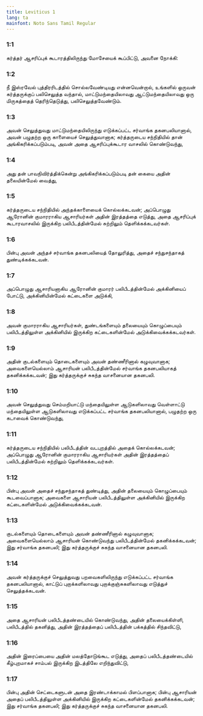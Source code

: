 ```yaml
---
title: Leviticus 1
lang: ta
mainfont: Noto Sans Tamil Regular
---
```


###  1:1

கர்த்தர் ஆசரிப்புக் கூடாரத்திலிருந்து மோசேயைக் கூப்பிட்டு, அவனை நோக்கி:

###  1:2

நீ இஸ்ரவேல் புத்திரரிடத்தில் சொல்லவேண்டியது என்னவென்றால், உங்களில் ஒருவன் கர்த்தருக்குப் பலிசெலுத்த வந்தால், மாட்டுமந்தையிலாவது ஆட்டுமந்தையிலாவது ஒரு மிருகத்தைத் தெரிந்தெடுத்து, பலிசெலுத்தவேண்டும்.

###  1:3

அவன் செலுத்துவது மாட்டுமந்தையிலிருந்து எடுக்கப்பட்ட சர்வாங்க தகனபலியானால், அவன் பழுதற்ற ஒரு காளையைச் செலுத்துவானாக; கர்த்தருடைய சந்நிதியில் தான் அங்கிகரிக்கப்படும்படி, அவன் அதை ஆசரிப்புக்கூடார வாசலில் கொண்டுவந்து,

###  1:4

அது தன் பாவநிவிர்த்திக்கென்று அங்கிகரிக்கப்படும்படி தன் கையை அதின் தலையின்மேல் வைத்து,

###  1:5

கர்த்தருடைய சந்நிதியில் அந்தக்காளையைக் கொல்லக்கடவன்; அப்பொழுது ஆரோனின் குமாரராகிய ஆசாரியர்கள் அதின் இரத்தத்தை எடுத்து, அதை ஆசரிப்புக் கூடாரவாசலில் இருக்கிற பலிபீடத்தின்மேல் சுற்றிலும் தெளிக்கக்கடவர்கள்.

###  1:6

பின்பு அவன் அந்தச் சர்வாங்க தகனபலியைத் தோலுரித்து, அதைச் சந்துசந்தாகத் துண்டிக்கக்கடவன்.

###  1:7

அப்பொழுது ஆசாரியனாகிய ஆரோனின் குமாரர் பலிபீடத்தின்மேல் அக்கினியைப் போட்டு, அக்கினியின்மேல் கட்டைகளை அடுக்கி,

###  1:8

அவன் குமாரராகிய ஆசாரியர்கள், துண்டங்களையும் தலையையும் கொழுப்பையும் பலிபீடத்திலுள்ள அக்கினியில் இருக்கிற கட்டைகளின்மேல் அடுக்கிவைக்கக்கடவர்கள்.

###  1:9

அதின் குடல்களையும் தொடைகளையும் அவன் தண்ணீரினால் கழுவுவானாக; அவைகளையெல்லாம் ஆசாரியன் பலிபீடத்தின்மேல் சர்வாங்க தகனபலியாகத் தகனிக்கக்கடவன்; இது கர்த்தருக்குச் சுகந்த வாசனையான தகனபலி.

###  1:10

அவன் செலுத்துவது செம்மறியாட்டு மந்தையிலுள்ள ஆடுகளிலாவது வெள்ளாட்டு மந்தையிலுள்ள ஆடுகளிலாவது எடுக்கப்பட்ட சர்வாங்க தகனபலியானால், பழுதற்ற ஒரு கடாவைக் கொண்டுவந்து,

###  1:11

கர்த்தருடைய சந்நிதியில் பலிபீடத்தின் வடபுறத்தில் அதைக் கொல்லக்கடவன்; அப்பொழுது ஆரோனின் குமாரராகிய ஆசாரியர்கள் அதின் இரத்தத்தைப் பலிபீடத்தின்மேல் சுற்றிலும் தெளிக்கக்கடவர்கள்.

###  1:12

பின்பு அவன் அதைச் சந்துசந்தாகத் துண்டித்து, அதின் தலையையும் கொழுப்பையும் கூடவைப்பானாக; அவைகளை ஆசாரியன் பலிபீடத்திலுள்ள அக்கினியில் இருக்கிற கட்டைகளின்மேல் அடுக்கிவைக்கக்கடவன்.

###  1:13

குடல்களையும் தொடைகளையும் அவன் தண்ணீரினால் கழுவுவானாக; அவைகளையெல்லாம் ஆசாரியன் கொண்டுவந்து பலிபீடத்தின்மேல் தகனிக்கக்கடவன்; இது சர்வாங்க தகனபலி; இது கர்த்தருக்குச் சுகந்த வாசனையான தகனபலி.

###  1:14

அவன் கர்த்தருக்குச் செலுத்துவது பறவைகளிலிருந்து எடுக்கப்பட்ட சர்வாங்க தகனபலியானால், காட்டுப் புறாக்களிலாவது புறாக்குஞ்சுகளிலாவது எடுத்துச் செலுத்தக்கடவன்.

###  1:15

அதை ஆசாரியன் பலிபீடத்தண்டையில் கொண்டுவந்து, அதின் தலையைக்கிள்ளி, பலிபீடத்தில் தகனித்து, அதின் இரத்தத்தைப் பலிபீடத்தின் பக்கத்தில் சிந்தவிட்டு,

###  1:16

அதின் இரைப்பையை அதின் மலத்தோடுங்கூட எடுத்து, அதைப் பலிபீடத்தண்டையில் கீழ்புறமாகச் சாம்பல் இருக்கிற இடத்திலே எறிந்துவிட்டு,

###  1:17

பின்பு அதின் செட்டைகளுடன் அதை இரண்டாக்காமல் பிளப்பானாக; பின்பு ஆசாரியன் அதைப் பலிபீடத்திலுள்ள அக்கினியில் இருக்கிற கட்டைகளின்மேல் தகனிக்கக்கடவன்; இது சர்வாங்க தகனபலி; இது கர்த்தருக்குச் சுகந்த வாசனையான தகனபலி.

